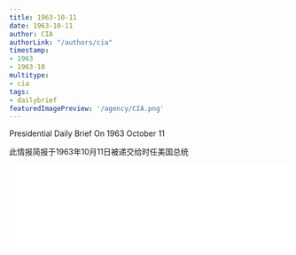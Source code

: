 ```yaml
---
title: 1963-10-11
date: 1963-10-11
author: CIA 
authorLink: "/authors/cia"
timestamp: 
- 1963
- 1963-10
multitype: 
- cia
tags: 
- dailybrief
featuredImagePreview: '/agency/CIA.png'
---
```



Presidential Daily Brief On 1963 October 11

此情报简报于1963年10月11日被递交给时任美国总统

<!--more-->





<div id="over" style="width:100%; overflow:hidden"> <iframe id="sFrame" name="sFrame" frameborder="no" border="0"  allowfullscreen marginwidth="0" scrolling="no" src = " /CIA/1963-10-11.html "  style = " position:absulute; width: 806px; top: 300;" > </iframe> </div>